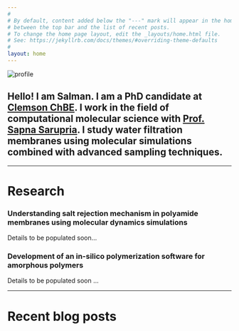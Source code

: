 ```yaml
---
#
# By default, content added below the "---" mark will appear in the home page
# between the top bar and the list of recent posts.
# To change the home page layout, edit the _layouts/home.html file.
# See: https://jekyllrb.com/docs/themes/#overriding-theme-defaults
#
layout: home
---
```


![profile](/assets/profile.png#profile)

## Hello! I am Salman. I am a PhD candidate at [Clemson ChBE](https://www.clemson.edu/cecas/departments/chbe/). I work in the field of computational molecular science with [Prof. Sapna Sarupria](https://sarupriagroup.github.io). I study water filtration membranes using molecular simulations combined with advanced sampling techniques. 
---

# Research

### Understanding salt rejection mechanism in polyamide membranes using molecular dynamics simulations

Details to be populated soon...

### Development of an in-silico polymerization software for amorphous polymers

Details to be populated soon ...



---

# Recent blog posts

